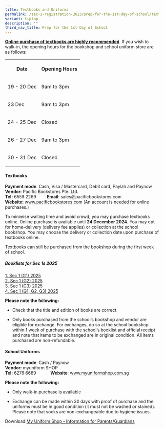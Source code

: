 ```yaml
---
title: Textbooks and Uniforms
permalink: /sec-1-registration-2023/prep-for-the-1st-day-of-school/textbooks-and-uniform/
variant: tiptap
description: ""
third_nav_title: Prep for the 1st Day of School
---
```

<p><strong><u>Online purchase of textbooks are highly recommended</u></strong>.
If you wish to walk-in, the opening hours for the bookshop and school uniform
store are as follows:</p>
<table style="minWidth: 50px">
<colgroup>
<col>
<col>
</colgroup>
<tbody>
<tr>
<th rowspan="1" colspan="1">
<p>Date</p>
</th>
<th rowspan="1" colspan="1">
<p>Opening Hours</p>
</th>
</tr>
<tr>
<td rowspan="1" colspan="1">
<p>19 - 20 Dec</p>
</td>
<td rowspan="1" colspan="1">
<p>9am to 3pm</p>
</td>
</tr>
<tr>
<td rowspan="1" colspan="1">
<p>23 Dec</p>
</td>
<td rowspan="1" colspan="1">
<p>9am to 3pm</p>
</td>
</tr>
<tr>
<td rowspan="1" colspan="1">
<p>24 - 25 Dec</p>
</td>
<td rowspan="1" colspan="1">
<p>Closed</p>
</td>
</tr>
<tr>
<td rowspan="1" colspan="1">
<p>26 - 27 Dec</p>
</td>
<td rowspan="1" colspan="1">
<p>9am to 3pm</p>
</td>
</tr>
<tr>
<td rowspan="1" colspan="1">
<p>30 - 31 Dec</p>
</td>
<td rowspan="1" colspan="1">
<p>Closed</p>
</td>
</tr>
</tbody>
</table>
<h4><strong>Textbooks</strong></h4>
<p><strong>Payment mode</strong>: Cash, Visa / Mastercard, Debit card, Paylah
and Paynow
<br><strong>Vendor:</strong> Pacific Bookstores Pte. Ltd.
<br><strong>Tel:</strong> 6559 2269 &nbsp;&nbsp;&nbsp;&nbsp;&nbsp;&nbsp;&nbsp; <strong>Email:</strong> sales@pacificbookstores.com
<br><strong>Website:</strong>  <a href="http://www.pacificbookstores.com" rel="noopener noreferrer nofollow" target="_blank">www.pacificbookstores.com</a> (An
account is needed for online purchases.)</p>
<p>To minimise waiting time and avoid crowd, you may purchase textbooks online.
Online purchase is available until <strong>24 December 2024</strong>. You
may opt for home-delivery (delivery fee applies) or collection at the school
bookshop. You may choose the delivery or collection date upon purchase
of textbooks online.</p>
<p>Textbooks can still be purchased from the bookshop during the first week
of school.</p>
<h5><strong>Booklists for Sec 1s 2025</strong></h5>
<p><a href="/files/S1__G1_.pdf" rel="noopener nofollow" target="_blank">1. Sec 1 (G1) 2025</a>
<br><a href="/files/S1__G2_.pdf" rel="noopener noreferrer nofollow" target="_blank">2. Sec 1 (G2) 2025</a>
<br><a href="/files/S1__G3_.pdf" rel="noopener noreferrer nofollow" target="_blank">3. Sec 1 (G3) 2025</a>
<br><a href="/files/S1__G1_.pdf" rel="noopener noreferrer nofollow" target="_blank">4. Sec 1 (G1, G2, G3) 2025</a>
</p>
<p><strong>Please note the following:</strong>
</p>
<ul data-tight="true" class="tight">
<li>
<p>Check that the title and edition of books are correct.</p>
</li>
<li>
<p>Only books purchased from the school’s bookshop and vendor are eligible
for exchange. For exchanges, do so at the school bookshop within 1 week
of purchase with the school’s booklist and official receipt and note that
items to be exchanged are in original condition. All items purchased are
non-refundable.</p>
</li>
</ul>
<h4><strong>School Uniforms</strong></h4>
<p><strong>Payment mode</strong>: Cash / Paynow
<br><strong>Vendor:</strong> myuniform SHOP
<br><strong>Tel:</strong> 6276 6689 &nbsp;&nbsp;&nbsp;&nbsp;&nbsp;&nbsp;&nbsp;&nbsp;&nbsp;&nbsp; <strong>Website</strong>:
<a href="http://www.myuniformshop.com.sg" rel="noopener noreferrer nofollow" target="_blank">www.myuniformshop.com.sg</a>
</p>
<p><strong>Please note the following:</strong> 
<br>
</p>
<ul data-tight="true" class="tight">
<li>
<p>Only walk-in purchase is available
<br>
</p>
</li>
<li>
<p>Exchange can be made within 30 days with proof of purchase and the uniforms
must be in good condition (it must not be washed or stained). Please note
that socks are non-exchangeable due to hygiene issues.</p>
</li>
</ul>
<p>Download <a href="/files/My_Uniform_Shop__ASIA__Pte_Ltd___Admiralty_Secondary_School_2024___06_Nov_24.pdf" rel="noopener nofollow" target="_blank">My Uniform Shop - Information for Parents/Guardians</a>
</p>